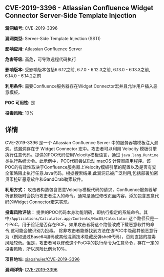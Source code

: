 ## CVE-2019-3396 - Atlassian Confluence Widget Connector Server-Side Template Injection

**漏洞编号:** CVE-2019-3396

**漏洞类型:** Server-Side Template Injection (SSTI)

**影响应用:** Atlassian Confluence Server

**危害等级:** 高危，可导致远程代码执行

**影响版本:** 受影响版本包括6.6.12之前, 6.7.0 - 6.12.3之前, 6.13.0 - 6.13.3之前, 6.14.0 - 6.14.2之前

**利用条件:** 需要Confluence服务器存在Widget Connector宏并且允许用户插入恶意模板。

**POC 可用性:** 是

**投毒风险:** 10%

## 详情

CVE-2019-3396 是一个 Atlassian Confluence Server 中的服务器端模板注入漏洞。该漏洞存在于 Widget Connector 宏中。攻击者可以利用 Velocity 模板引擎执行任意代码。提供的POC代码使用Velocity模板语言，通过 `java.lang.Runtime` 类执行系统命令。此示例中，POC代码尝试启动 macOS 计算器应用程序。该POC的有效性取决于Confluence服务器上Velocity模板引擎的配置以及是否有安全策略阻止执行任意Java代码。根据搜索结果,此漏洞已被广泛利用,包括部署加密货币挖矿恶意软件和GandCrab勒索软件。

**利用方式：**
攻击者构造包含恶意Velocity模板代码的请求，Confluence服务器解析该模板时会执行攻击者注入的命令。通常是通过修改页面内容，添加包含恶意代码的Widget Connector宏来实现。

**投毒风险评估：**
提供的POC代码本身功能明确，即执行指定的系统命令。其中`/Applications/Calculator.app/Contents/MacOS/Calculator` 这个路径只是一个PoC，用于验证是否存在RCE，如果攻击者将这个路径改成下载恶意软件的命令,这可能会被识别为投毒。 除非攻击者能够找到方法在该POC中隐藏其他恶意行为（例如通过Base64编码或其他混淆技术隐藏反弹shell代码），否则直接的投毒风险较低。但是，攻击者可以修改这个PoC中的执行命令为任意命令，存在一定的投毒风险，所以风险比例为10%。

**项目地址:** [xiaoshuier/CVE-2019-3396](https://github.com/xiaoshuier/CVE-2019-3396)

**漏洞详情:** [CVE-2019-3396](https://nvd.nist.gov/vuln/detail/CVE-2019-3396)